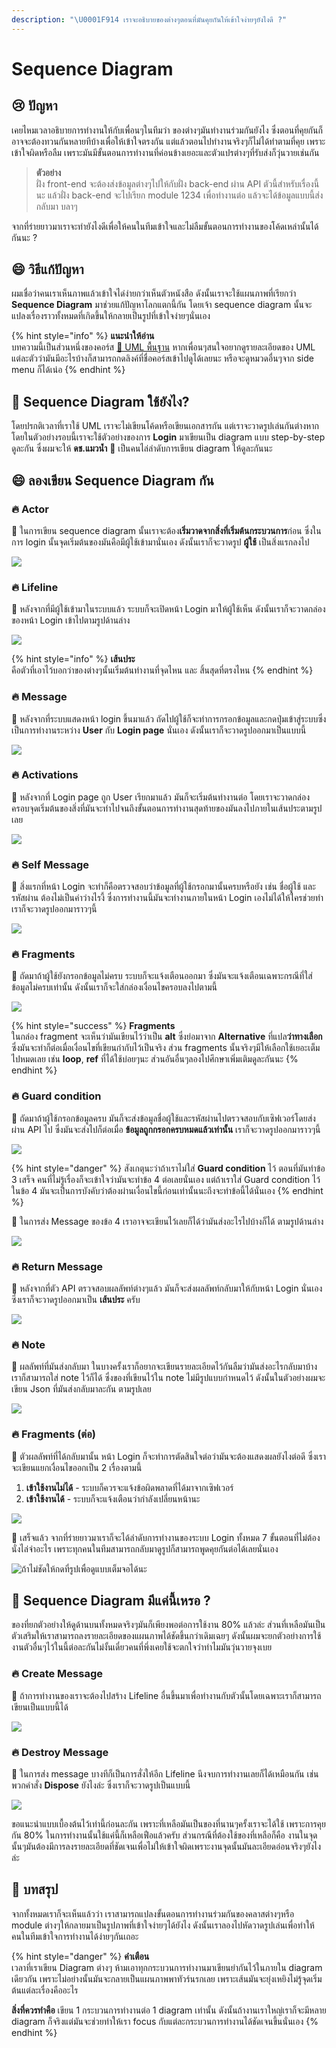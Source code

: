 ```yaml
---
description: "\U0001F914 เราจะอธิบายของต่างๆตอนที่มันคุยกันให้เข้าใจง่ายๆยังไงดี ?"
---
```


# Sequence Diagram

## 😢 ปัญหา

เคยไหมเวลาอธิบายการทำงานให้กับเพื่อนๆในทีมว่า ของต่างๆมันทำงานร่วมกันยังไง ซึ่งตอนที่คุยกันก็อาจจะต้องทวนกันหลายทีบ้างเพื่อให้เข้าใจตรงกัน แต่แล้วตอนไปทำงานจริงๆก็ไม่ได้ทำตามที่คุย เพราะเข้าใจผิดหรือลืม เพราะมันมีขั้นตอนการทำงานที่ค่อนข้างเยอะและตัวแปรต่างๆที่รับส่งก็วุ่นวายเช่นกัน

> **ตัวอย่าง**  
> ฝั่ง front-end จะต้องส่งข้อมูลต่างๆไปให้กับฝั่ง back-end ผ่าน API ตัวนี้สำหรับเรื่องนี้นะ แล้วฝั่ง back-end จะไปเรียก module 1234 เพื่อทำงานต่อ แล้วจะได้ข้อมูลแบบนี้ส่งกลับมา บลาๆ

จากที่ร่ายยาวมาเราจะทำยังไงดีเพื่อให้คนในทีมเข้าใจและไม่ลืมขั้นตอนการทำงานของโค้ดเหล่านั้นได้กันนะ ?

## 😄 วิธีแก้ปัญหา

ผมเชื่อว่าคนเราเห็นภาพแล้วเข้าใจได่ง่ายกว่าเห็นตัวหนังสือ ดังนั้นเราจะใช้แผนภาพที่เรียกว่า **Sequence Diagram** มาช่วยแก้ปัญหาโลกแตกนี้กัน โดยเจ้า sequence diagram นั้นจะแปลงเรื่องราวทั้งหมดที่เกิดขึ้นให้กลายเป็นรูปที่เข้าใจง่ายๆนั่นเอง

{% hint style="info" %}
**แนะนำให้อ่าน**  
บทความนี้เป็นส่วนหนึ่งของคอร์ส [👶 UML พื้นฐาน](https://saladpuk.gitbook.io/learn/basic/uml) หากเพื่อนๆสนใจอยากดูรายละเอียดของ UML แต่ละตัวว่ามันมีอะไรบ้างก็สามารถกดลิงค์ที่ชื่อคอร์สเข้าไปดูได้เลยนะ หรือจะดูหมวดอื่นๆจาก side menu ก็ได้เน่อ
{% endhint %}

## 🤔 Sequence Diagram ใช้ยังไง?

โดยปรกติเวลาที่เราใช้ UML เราจะไม่เขียนโค้ดหรือเขียนเอกสารกัน แต่เราจะวาดรูปเล่นกันต่างหาก โดยในตัวอย่างรอบนี้เราจะใช้ตัวอย่างของการ **Login** มาเขียนเป็น diagram แบบ step-by-step ดูละกัน ซึ่งผมจะให้ **ดช.แมวน้ำ** 🧔 เป็นคนไล่ลำดับการเขียน diagram ให้ดูละกันนะ

## 😄 ลองเขียน Sequence Diagram กัน

### 🔥 Actor

🧔 ในการเขียน sequence diagram นั้นเราจะต้อง**เริ่มวาดจากสิ่งที่เริ่มต้นกระบวนการ**ก่อน ซึ่งในการ login นั้นจุดเริ่มต้นของมันคือมีผู้ใช้เข้ามานั่นเอง ดังนั้นเราก็จะวาดรูป **ผู้ใช้** เป็นสิ่งแรกลงไป

![](../../.gitbook/assets/image%20%2832%29.png)

### 🔥 Lifeline

🧔 หลังจากที่มีผู้ใช้เข้ามาในระบบแล้ว ระบบก็จะเปิดหน้า Login มาให้ผู้ใช้เห็น ดังนั้นเราก็จะวาดกล่องของหน้า Login เข้าไปตามรูปด้านล่าง

![](../../.gitbook/assets/image%20%2853%29.png)

{% hint style="info" %}
**เส้นประ**  
คือตัวที่เอาไว้บอกว่าของต่างๆนั้นเริ่มต้นทำงานที่จุดไหน และ สิ้นสุดที่ตรงไหน
{% endhint %}

### 🔥 Message

🧔 หลังจากที่ระบบแสดงหน้า login ขึ้นมาแล้ว ถัดไปผู้ใช้ก็จะทำการกรอกข้อมูลและกดปุ่มเข้าสู่ระบบซึ่งเป็นการทำงานระหว่าง **User** กับ **Login page** นั่นเอง ดังนั้นเราก็จะวาดรูปออกมาเป็นแบบนี้

![](../../.gitbook/assets/image%20%28284%29.png)

### 🔥 **Activations**

🧔 หลังจากที่ Login page ถูก User เรียกมาแล้ว มันก็จะเริ่มต้นทำงานต่อ โดยเราจะวาดกล่องครอบจุดเริ่มต้นของสิ่งที่มันจะทำไปจนถึงขั้นตอนการทำงานสุดท้ายของมันลงไปภายในเส้นประตามรูปเลย

![](../../.gitbook/assets/image%20%28165%29.png)

###  🔥 **Self Message**

🧔 สิ่งแรกที่หน้า Login จะทำก็คือตรวจสอบว่าข้อมูลที่ผู้ใช้กรอกมานั้นครบหรือยัง เช่น ชื่อผู้ใช้ และ รหัสผ่าน ต้องไม่เป็นค่าว่างไรงี้ ซึ่งการทำงานนี้มันจะทำงานภายในหน้า Login เองไม่ได้ให้ใครช่วยทำ เราก็จะวาดรูปออกมาราวๆนี้

![](../../.gitbook/assets/image%20%28490%29.png)

### 🔥 Fragments

🧔 ถัดมาถ้าผู้ใช้ยังกรอกข้อมูลไม่ครบ ระบบก็จะแจ้งเตือนออกมา ซึ่งมันจะแจ้งเตือนเฉพาะกรณีที่ใส่ข้อมูลไม่ครบเท่านั้น ดังนั้นเราก็จะใส่กล่องเงื่อนไขครอบลงไปตามนี้

![](../../.gitbook/assets/image%20%28408%29.png)

{% hint style="success" %}
**Fragments**  
ในกล่อง fragment จะเห็นว่ามันเขียนไว้ว่าเป็น **alt** ซึ่งย่อมาจาก **Alternative** ที่แปล**ว่าทางเลือก** ซึ่งมันจะทำก็ต่อเมื่อเงื่อนไขที่เขียนกำกับไว้เป็นจริง ส่วน fragments นั้นจริงๆมีให้เลือกใช้เยอะเต็มไปหมดเลย เช่น **loop**, **ref** ที่ได้ใช้บ่อยๆนะ ส่วนอันอื่นๆลองไปศึกษาเพิ่มเติมดูละกันนะ
{% endhint %}

### 🔥 Guard condition

🧔 ถัดมาถ้าผู้ใช้กรอกข้อมูลครบ มันก็จะส่งข้อมูลชื่อผู้ใช้และรหัสผ่านไปตรวจสอบกับเซิฟเวอร์โดยส่งผ่าน API ไป ซึ่งมันจะส่งไปก็ต่อเมื่อ **ข้อมูลถูกกรอกครบหมดแล้วเท่านั้น** เราก็จะวาดรูปออกมาราวๆนี้

![](../../.gitbook/assets/image%20%28403%29.png)

{% hint style="danger" %}
สังเกตุนะว่าถ้าเราไม่ใส่ **Guard condition** ไว้ ตอนที่มันทำข้อ 3 เสร็จ คนที่ไม่รู้เรื่องก็จะเข้าใจว่ามันจะทำข้อ 4 ต่อเลยนั่นเอง แต่ถ้าเราใส่ Guard condition ไว้ในข้อ 4 มันจะเป็นการบังคับว่าต้องผ่านเงื่อนไขนี้ก่อนเท่านั้นนะถึงจะทำข้อนี้ได้นั่นเอง
{% endhint %}

🧔 ในการส่ง Message ของข้อ 4 เราอาจจะเขียนไว้เลยก็ได้ว่ามันส่งอะไรไปบ้างก็ได้ ตามรูปด้านล่าง

![](../../.gitbook/assets/image%20%28271%29.png)

### 🔥 Return Message

🧔 หลังจากที่ตัว API ตรวจสอบผลลัพท์ต่างๆแล้ว มันก็จะส่งผลลัพท์กลับมาให้กับหน้า Login นั่นเอง ซึ่งเราก็จะวาดรูปออกมาเป็น **เส้นประ** ครับ

![](../../.gitbook/assets/image%20%28213%29.png)

### 🔥 Note

🧔 ผลลัพท์ที่มันส่งกลับมา ในบางครั้งเราก็อยากจะเขียนรายละเอียดไว้กันลืมว่ามันส่งอะไรกลับมาบ้าง เราก็สามารถใส่ note ไว้ก็ได้ ซึ่งของที่เขียนไว้ใน note ไม่มีรูปแบบกำหนดไว้ ดังนั้นในตัวอย่างผมจะเขียน Json ที่มันส่งกลับมาละกัน ตามรูปเลย

![](../../.gitbook/assets/image%20%28129%29.png)

### 🔥 Fragments \(ต่อ\)

🧔 ตัวผลลัพท์ที่ได้กลับมานั้น หน้า Login ก็จะทำการตัดสินใจต่อว่ามันจะต้องแสดงผลยังไงต่อดี ซึ่งเราจะเขียนแยกเงื่อนไขออกเป็น 2 เรื่องตามนี้

1. **เข้าใช้งานไม่ได้** - ระบบก็ควรจะแจ้งข้อผิดพลาดที่ได้มาจากเซิฟเวอร์ 
2. **เข้าใช้งานได้** - ระบบก็จะแจ้งเตือนว่ากำลังเปลี่ยนหน้านะ 

![](../../.gitbook/assets/image%20%28122%29.png)

🧔 เสร็จแล้ว จากที่ร่ายยาวมาเราก็จะได้ลำดับการทำงานของระบบ Login ทั้งหมด 7 ขั้นตอนที่ไม่ต้องนั่งไล่จำอะไร เพราะทุกคนในทีมสามารถกลับมาดูรูปก็สามารถพูดคุยกันต่อได้เลยนั่นเอง

![&#xE16;&#xE49;&#xE32;&#xE44;&#xE21;&#xE48;&#xE0A;&#xE31;&#xE14;&#xE43;&#xE2B;&#xE49;&#xE01;&#xE14;&#xE17;&#xE35;&#xE48;&#xE23;&#xE39;&#xE1B;&#xE40;&#xE1E;&#xE37;&#xE48;&#xE2D;&#xE14;&#xE39;&#xE41;&#xE1A;&#xE1A;&#xE40;&#xE15;&#xE47;&#xE21;&#xE08;&#xE2D;&#xE44;&#xE14;&#xE49;&#xE19;&#xE30;](../../.gitbook/assets/image%20%28130%29.png)

## 🤔 Sequence Diagram มีแค่นี้เหรอ ?

ของที่ยกตัวอย่างให้ดูด้านบนทั้งหมดจริงๆมันก็เพียงพอต่อการใช้งาน 80% แล้วล่ะ ส่วนที่เหลือมันเป็นตัวเสริมให้เราสามารถลงรายละเอียดของแผนภาพได้ชัดขึ้นกว่าเดิมเฉยๆ ดังนั้นผมจะยกตัวอย่างการใช้งานตัวอื่นๆไว้ในนี้ต่อละกันไม่งั้นเดี๋ยวคนที่พึ่งเคยใช้จะตกใจว่าทำไมมันวุ่นวายจุงเบย

###  🔥 **Create Message**

🧔 ถ้าการทำงานของเราจะต้องไปสร้าง Lifeline อื่นขึ้นมาเพื่อทำงานกับตัวนั้นโดยเฉพาะเราก็สามารถเขียนเป็นแบบนี้ได้

![](../../.gitbook/assets/image%20%28248%29.png)

### 🔥 Destroy **Message**

🧔 ในการส่ง message บางทีก็เป็นการสั่งให้อีก Lifeline นึงจบการทำงานเลยก็ได้เหมือนกัน เช่นพวกคำสั่ง **Dispose** ยังไงล่ะ ซึ่งเราก็จะวาดรูปเป็นแบบนี้

![](../../.gitbook/assets/image%20%28204%29.png)

ขอแนะนำแบบเบื้องต้นไว้เท่านี้ก่อนละกัน เพราะที่เหลือมันเป็นของที่นานๆครั้งเราจะได้ใช้ เพราะการคุยกัน 80% ในการทำงานนั้นใช้แค่นี้ก็เหลือเฟือแล้วครับ ส่วนกรณีที่ต้องใช้ของที่เหลือก็คือ งานในจุดนั้นๆมันต้องมีการลงรายละเอียดที่ชัดเจนเพื่อไม่ให้เข้าใจผิดเพราะงานจุดนั้นมันละเอียดอ่อนจริงๆยังไงล่ะ

## 🎯 บทสรุป

จากทั้งหมดเราก็จะเห็นแล้วว่า เราสามารถแปลงขั้นตอนการทำงานร่วมกันของคลาสต่างๆหรือ module ต่างๆให้กลายมาเป็นรูปภาพที่เข้าใจง่ายๆได้ยังไง ดังนั้นเราลองไปหัดวาดรูปเล่นเพื่อทำให้คนในทีมเข้าใจการทำงานได้ง่ายๆกันเถอะ

{% hint style="danger" %}
**คำเตือน**  
เวลาที่เราเขียน Diagram ต่างๆ ห้ามเอาทุกกระบวนการทำงานมาเขียนยำกันไว้ในภายใน diagram เดียวกัน เพราะไม่อย่างนั้นมันจะกลายเป็นแผนภาพพาทัวร์นรกเลย เพราะเส้นมันจะยุ่งเหยิงไม่รู้จุดเริ่มต้นแต่ละเรื่องคืออะไร

**สิ่งที่ควรทำคือ** เขียน 1 กระบวนการทำงานต่อ 1 diagram เท่านั้น ดังนั้นถ้างานเราใหญ่เราก็จะมีหลาย diagram ก็จริงแต่มันจะช่วยทำให้เรา focus กับแต่ละกระบวนการทำงานได้ชัดเจนขึ้นนั่นเอง
{% endhint %}


